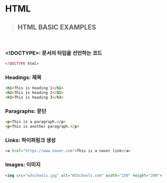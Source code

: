 # HTML

> ## HTML BASIC EXAMPLES

</br>

### <!DOCTYPE>: 문서의 타입을 선언하는 코드

```html
<!DOCTYPE html>
```

### Headings: 제목

```html
<h1>This is heading 1</h1>
<h2>This is heading 2</h2>
<h3>This is heading 3</h3>
```

### Paragraphs: 문단

```html
<p>This is a paragraph.</p>
<p>This is another paragraph.</p>
```


### Links: 하이퍼링크 생성

```html
<a href="https://www.naver.com">This is a naver link</a>
```


### Images: 이미지

```html
<img src="w3schools.jpg" alt="W3Schools.com" width="150" height="200">
```

